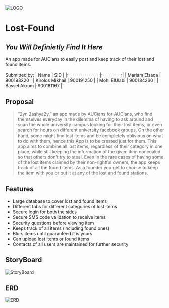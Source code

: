 ![LOGO](https://user-images.githubusercontent.com/66432580/150222157-81ede023-4d07-4344-b6ca-87fdccd9d27d.png)
# Lost-Found 

## _You Will Definietly Find It Here_
An app made for AUCians to easily post and keep track of their lost and found items.\
\
Submitted by:
|       Name      |    SID    |
|:---------------:|:---------:|
|  Mariam Elsaqa  | 900193220 |
| Kirolos Mikhail | 900191250 |
|   Mohi ElUlabi  | 900184260 |
|   Bassel Akrum  | 900181167 |



## Proposal 
> “2yn 2ashya2y,” an app made by AUCians for AUCians, who find themselves
everyday in the dilemma of having to ask around and scan the whole university
campus looking for their lost items, or even search for hours on different university
facebook groups. On the other hand, some might find lost items and be completely
oblivious on what to do with them, hence this App is to be created just for them.
This app aims to combine all lost items, regardless of their category in one place,
while still keeping the information of the given item concealed so that others don’t
try to steal. Even in the rare cases of having some of the lost items claimed by their
non-rightful owners, the app keeps track of all the found items. As a founder you
get to choose to keep the item with you or put it at any of the lost and found
stations.



## Features

- Large database to cover lost and found items
- Different tabs for different categories of lost items
- Secure login for both the sides
- Secure SMS code validation to receive items
- Security questions before viewing item
- Keeps track of all items (including found ones)
- Blurs items until guaranteed it is yours
- Can upload lost items or found items
- Contacts of all users are maintained for further security

## StoryBoard

![StoryBoard](https://user-images.githubusercontent.com/64040952/150233794-78e0c60a-46b3-47ae-b05a-aa1ed1140b3e.png)


## ERD

![ERD](https://user-images.githubusercontent.com/64040952/150236115-af251d9a-de03-4d3a-81e5-e0c46390c9bc.png)

